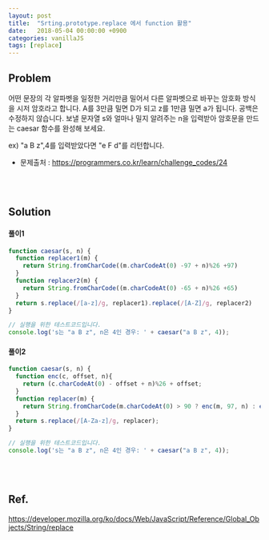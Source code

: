 ```yaml
---
layout: post
title:  "Srting.prototype.replace 에서 function 활용"
date:   2018-05-04 00:00:00 +0900
categories: vanillaJS
tags: [replace]
---
```

Problem
---
어떤 문장의 각 알파벳을 일정한 거리만큼 밀어서 다른 알파벳으로 바꾸는 암호화 방식을 시저 암호라고 합니다.
A를 3만큼 밀면 D가 되고 z를 1만큼 밀면 a가 됩니다. 공백은 수정하지 않습니다.
보낼 문자열 s와 얼마나 밀지 알려주는 n을 입력받아 암호문을 만드는 caesar 함수를 완성해 보세요.

ex) "a B z",4를 입력받았다면 "e F d"를 리턴합니다.
* 문제출처 : <https://programmers.co.kr/learn/challenge_codes/24>


<br/>
<br/>


Solution
---
#### 풀이1
```js
function caesar(s, n) {
  function replacer1(m) {
    return String.fromCharCode((m.charCodeAt(0) -97 + n)%26 +97)
  }
  function replacer2(m) {
    return String.fromCharCode((m.charCodeAt(0) -65 + n)%26 +65)
  }  
  return s.replace(/[a-z]/g, replacer1).replace(/[A-Z]/g, replacer2)
}

// 실행을 위한 테스트코드입니다.
console.log('s는 "a B z", n은 4인 경우: ' + caesar("a B z", 4));
```

#### 풀이2
```js
function caesar(s, n) {
  function enc(c, offset, n){
    return (c.charCodeAt(0) - offset + n)%26 + offset;
  }
  function replacer(m) {
    return String.fromCharCode(m.charCodeAt(0) > 90 ? enc(m, 97, n) : enc(m, 65, n));
  }
  return s.replace(/[A-Za-z]/g, replacer);
}

// 실행을 위한 테스트코드입니다.
console.log('s는 "a B z", n은 4인 경우: ' + caesar("a B z", 4));
```

<br/>
<br/>



Ref.
---
<https://developer.mozilla.org/ko/docs/Web/JavaScript/Reference/Global_Objects/String/replace>
